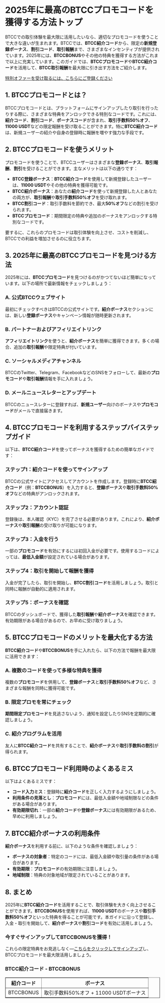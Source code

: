 <h1>2025年に最高のBTCCプロモコードを獲得する方法トップ</h1>
</header>
<section>
<p>BTCCでの取引体験を最大限に活用したいなら、適切なプロモコードを使うことで大きな違いが生まれます。BTCCでは、<strong>BTCC紹介コード</strong>から、限定の<strong>新規登録ボーナス</strong>、<strong>割引コード</strong>、<strong>取引報酬</strong>まで、さまざまなインセンティブが提供されています。2025年には、<strong>BTCCBONUS</strong>やその他の特典を獲得する方法がこれまで以上に充実しています。このガイドでは、<strong>BTCCプロモコード</strong>や<strong>BTCC紹介コード</strong>を活用して、<strong>BTCC取引報酬</strong>を最大限に引き出す方法をご紹介します。</p>
</section>
<p><a href="https://partner.btcc.com/us/c/BTCCBONUS/9303" target="_blank">特別オファーを受け取るには、こちらにご登録ください</a></p>

<img src="https://images.mirror-media.xyz/publication-images/pbBwxyI8X5QE82_CFf1q_.png?height=500&amp;width=1000" decoding="async" data-nimg="fill" class="css-xah9so" style="position: absolute; inset: 0px; box-sizing: border-box; padding: 0px; border: none; margin: auto; display: block; width: 0px; height: 0px; min-width: 100%; max-width: 100%; min-height: 100%; max-height: 100%;">
<h2>1. BTCCプロモコードとは？</h2>
<p>BTCCプロモコードとは、プラットフォームにサインアップしたり取引を行ったりする際に、さまざまな特典をアンロックできる特別なコードです。これには、<strong>紹介コード</strong>、<strong>割引コード</strong>、<strong>ボーナスコード</strong>が含まれ、<strong>取引手数料50%オフ</strong>、<strong>11000 USDT</strong>などの限定報酬を受け取ることができます。特に<strong>BTCC紹介コード</strong>は、新規ユーザーの紹介や自身の登録時に報酬を増やす強力な手段です。</p>
</section>
<section>
<h2>2. BTCCプロモコードを使うメリット</h2>
<p>プロモコードを使うことで、BTCCユーザーはさまざまな<strong>登録ボーナス</strong>、<strong>取引報酬</strong>、<strong>割引</strong>を受けることができます。主なメリットは以下の通りです：</p>
<ul>
<li><strong>BTCC登録ボーナス</strong>：<strong>BTCC紹介コード</strong>を使用して新規登録したユーザーは、<strong>11000 USDT</strong>やその他の特典を獲得可能です。</li>
<li><strong>BTCC紹介ボーナス</strong>：あなたの<strong>紹介コード</strong>を使って新規登録した人とあなたの両方が、<strong>取引報酬</strong>や<strong>取引手数料50%オフ</strong>を受け取れます。</li>
<li><strong>BTCC割引コード</strong>：取引手数料を節約でき、最大<strong>50%オフ</strong>などの割引を受けられます。</li>
<li><strong>BTCCプロモコード</strong>：期間限定の特典や追加のボーナスをアンロックする特別なコードです。</li>
</ul>
<p>要するに、これらのプロモコードは取引体験を向上させ、コストを削減し、BTCCでの利益を増加させるのに役立ちます。</p>
</section>
<section>
<h2>3. 2025年に最高のBTCCプロモコードを見つける方法</h2>
<p>2025年には、<strong>BTCCプロモコード</strong>を見つけるのがかつてないほど簡単になっています。以下の場所で最新情報をチェックしましょう：</p>
<h3>A. 公式BTCCウェブサイト</h3>
<p>最初にチェックすべきはBTCCの公式サイトです。<strong>紹介ボーナス</strong>セクションには、新しい<strong>登録ボーナス</strong>やキャンペーン情報が随時更新されます。</p>
<h3>B. パートナーおよびアフィリエイトリンク</h3>
<p><strong>アフィリエイトリンク</strong>を使うと、<strong>紹介ボーナス</strong>を簡単に獲得できます。多くの場合、追加の<strong>取引報酬</strong>や限定特典が付いています。</p>
<h3>C. ソーシャルメディアチャンネル</h3>
<p>BTCCのTwitter、Telegram、FacebookなどのSNSをフォローして、最新の<strong>プロモコード</strong>や<strong>取引報酬</strong>情報を手に入れましょう。</p>
<h3>D. メールニュースレターとアップデート</h3>
<p>BTCCのニュースレターに登録すれば、<strong>新規ユーザー</strong>向けのボーナスや<strong>プロモコード</strong>がメールで直接届きます。</p>
</section>
<section>
<h2>4. BTCCプロモコードを利用するステップバイステップガイド</h2>
<p>以下は、<strong>BTCC紹介コード</strong>を使ってボーナスを獲得するための簡単なガイドです：</p>
<h3>ステップ1：紹介コードを使ってサインアップ</h3>
<p>BTCCの公式サイトにアクセスしてアカウントを作成します。登録時に<strong>BTCC紹介コード</strong>（例：<strong>BTCCBONUS</strong>）を入力すると、<strong>登録ボーナス</strong>や<strong>取引手数料50%オフ</strong>などの特典がアンロックされます。</p>
<h3>ステップ2：アカウント認証</h3>
<p>登録後は、本人確認（KYC）を完了させる必要があります。これにより、<strong>紹介ボーナス</strong>や<strong>取引報酬</strong>の受け取りが可能になります。</p>
<h3>ステップ3：入金を行う</h3>
<p>一部の<strong>プロモコード</strong>を有効にするには初回入金が必要です。使用するコードによっては、<strong>最低入金額</strong>が設定されている場合があります。</p>
<h3>ステップ4：取引を開始して報酬を獲得</h3>
<p>入金が完了したら、取引を開始し、<strong>BTCC割引コード</strong>を活用しましょう。取引と同時に報酬が自動的に適用されます。</p>
<h3>ステップ5：ボーナスを確認</h3>
<p>BTCCのダッシュボードで、獲得した<strong>取引報酬</strong>や<strong>紹介ボーナス</strong>を確認できます。有効期限がある場合があるので、お早めに受け取りましょう。</p>
</section>
<section>
<h2>5. BTCCプロモコードのメリットを最大化する方法</h2>
<p><strong>BTCC紹介コード</strong>や<strong>BTCCBONUS</strong>を手に入れたら、以下の方法で報酬を最大限に活用できます：</p>
<h3>A. 複数のコードを使って多様な特典を獲得</h3>
<p>複数の<strong>プロモコード</strong>を併用して、<strong>登録ボーナス</strong>と<strong>取引手数料50%オフ</strong>など、さまざまな報酬を同時に獲得可能です。</p>
<h3>B. 限定プロモを常にチェック</h3>
<p><strong>期間限定プロモコード</strong>を見逃さないよう、通知を設定したりSNSを定期的に確認しましょう。</p>
<h3>C. 紹介プログラムを活用</h3>
<p>友人に<strong>BTCC紹介コード</strong>を共有することで、<strong>紹介ボーナス</strong>や<strong>取引手数料の割引</strong>が得られます。</p>
</section>
<section>
<h2>6. BTCCプロモコード利用時のよくあるミス</h2>
<p>以下はよくあるミスです：</p>
<ul>
<li><strong>コード入力ミス</strong>：登録時に<strong>紹介コード</strong>を正しく入力するようにしましょう。</li>
<li><strong>利用条件の見落とし</strong>：<strong>プロモコード</strong>には、最低入金額や地域制限などの条件がある場合があります。</li>
<li><strong>有効期限切れ</strong>：一部の<strong>紹介コード</strong>や<strong>登録ボーナス</strong>には有効期限があるため、早めに利用しましょう。</li>
</ul>
</section>
<section>
<h2>7. BTCC紹介ボーナスの利用条件</h2>
<p><strong>紹介ボーナス</strong>を利用する前に、以下のような条件を確認しましょう：</p>
<ul>
<li><strong>ボーナスの対象者</strong>：特定のコードには、最低入金額や取引量の条件がある場合があります。</li>
<li><strong>有効期限</strong>：<strong>プロモコード</strong>の有効期限に注意しましょう。</li>
<li><strong>地域制限</strong>：特典の対象地域が限定されていることがあります。</li>
</ul>
</section>
<section>
<h2>8. まとめ</h2>
<p>2025年に<strong>BTCC紹介コード</strong>を活用することで、取引体験を大きく向上させることができます。<strong>BTCCBONUS</strong>を使用すれば、<strong>11000 USDT</strong>のボーナスや<strong>取引手数料50%オフ</strong>といった特典を得ることが可能です。本ガイドに沿って登録し、入金・取引を開始して、<strong>紹介ボーナス</strong>や<strong>割引コード</strong>を有効に活用しましょう。</p>
<h3><strong>今すぐサインアップしてBTCCBONUSを獲得！</strong></h3>
<p>これらの限定特典をお見逃しなく—<a href="https://partner.btcc.com/us/c/BTCCBONUS/9303" target="_blank">こちらをクリックしてサインアップ</a>し、BTCCプロモコードを最大限活用しましょう。</p>
</section>
<section>
<h3>BTCC紹介コード - BTCCBONUS</h3>
<table border="1">
<tr>
<th>紹介コード</th>
<th>ボーナス</th>
</tr>
<tr>
<td>BTCCBONUS</td>
<td>取引手数料50%オフ + 11000 USDTボーナス</td>
</tr>
</table>
</section>
</article>
</body>
</html>
